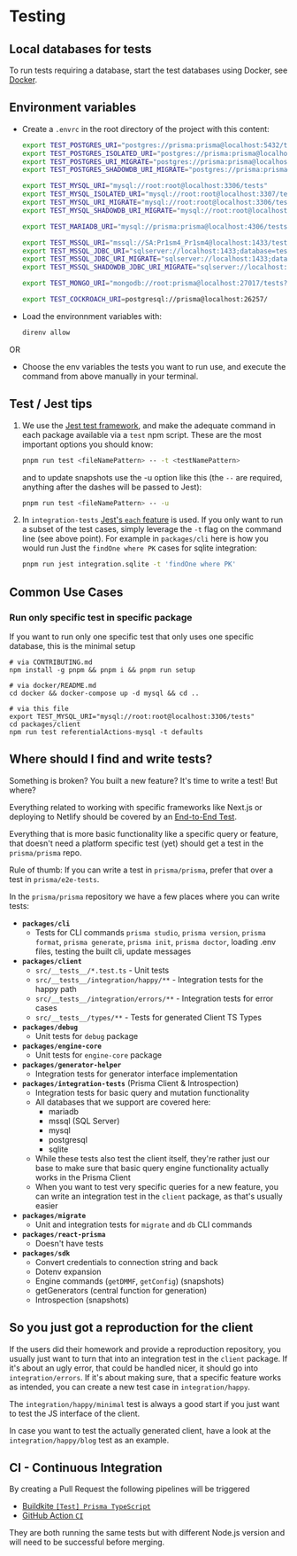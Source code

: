 # Testing

## Local databases for tests

To run tests requiring a database, start the test databases using Docker, see [Docker](./docker/README.md).

## Environment variables

- Create a `.envrc` in the root directory of the project with this content:

  ```sh
  export TEST_POSTGRES_URI="postgres://prisma:prisma@localhost:5432/tests"
  export TEST_POSTGRES_ISOLATED_URI="postgres://prisma:prisma@localhost:5435/tests"
  export TEST_POSTGRES_URI_MIGRATE="postgres://prisma:prisma@localhost:5432/tests-migrate"
  export TEST_POSTGRES_SHADOWDB_URI_MIGRATE="postgres://prisma:prisma@localhost:5432/tests-migrate-shadowdb"

  export TEST_MYSQL_URI="mysql://root:root@localhost:3306/tests"
  export TEST_MYSQL_ISOLATED_URI="mysql://root:root@localhost:3307/tests"
  export TEST_MYSQL_URI_MIGRATE="mysql://root:root@localhost:3306/tests-migrate"
  export TEST_MYSQL_SHADOWDB_URI_MIGRATE="mysql://root:root@localhost:3306/tests-migrate-shadowdb"

  export TEST_MARIADB_URI="mysql://prisma:prisma@localhost:4306/tests"

  export TEST_MSSQL_URI="mssql://SA:Pr1sm4_Pr1sm4@localhost:1433/tests" # for `mssql` lib used in some tests
  export TEST_MSSQL_JDBC_URI="sqlserver://localhost:1433;database=tests;user=SA;password=Pr1sm4_Pr1sm4;trustServerCertificate=true;"
  export TEST_MSSQL_JDBC_URI_MIGRATE="sqlserver://localhost:1433;database=tests-migrate;user=SA;password=Pr1sm4_Pr1sm4;trustServerCertificate=true;"
  export TEST_MSSQL_SHADOWDB_JDBC_URI_MIGRATE="sqlserver://localhost:1433;database=tests-migrate-shadowdb;user=SA;password=Pr1sm4_Pr1sm4;trustServerCertificate=true;"

  export TEST_MONGO_URI="mongodb://root:prisma@localhost:27017/tests?authSource=admin"

  export TEST_COCKROACH_URI=postgresql://prisma@localhost:26257/
  ```

- Load the environnment variables with:

  ```sh
  direnv allow
  ```

OR 

- Choose the env variables the tests you want to run use, and execute the command from above manually in your terminal.

## Test / Jest tips

1. We use the [Jest test framework](https://jestjs.io/), and make the adequate command in each package available via a `test` npm script. These are the most important options you should know:

   ```sh
   pnpm run test <fileNamePattern> -- -t <testNamePattern>
   ```

   and to update snapshots use the -u option like this (the `--` are required, anything after the dashes will be passed to Jest):

   ```sh
   pnpm run test <fileNamePattern> -- -u
   ```

1. In `integration-tests` [Jest's `each` feature](https://jestjs.io/docs/en/api#testeachtablename-fn-timeout) is used. If you only want to run a subset of the test cases, simply leverage the `-t` flag on the command line (see above point). For example in `packages/cli` here is how you would run Just the `findOne where PK` cases for sqlite integration:

   ```sh
   pnpm run jest integration.sqlite -t 'findOne where PK'
   ```

## Common Use Cases

### Run only specific test in specific package

If you want to run only one specific test that only uses one specific database, this is the minimal setup 

```
# via CONTRIBUTING.md
npm install -g pnpm && pnpm i && pnpm run setup

# via docker/README.md
cd docker && docker-compose up -d mysql && cd ..

# via this file
export TEST_MYSQL_URI="mysql://root:root@localhost:3306/tests"
cd packages/client
npm run test referentialActions-mysql -t defaults
```

## Where should I find and write tests?

Something is broken? You built a new feature? It's time to write a test! But where?

Everything related to working with specific frameworks like Next.js or deploying to Netlify should be covered by an [End-to-End Test](https://github.com/prisma/e2e-tests).

Everything that is more basic functionality like a specific query or feature, that doesn't need a platform specific test (yet) should get a test in the `prisma/prisma` repo.

Rule of thumb: If you can write a test in `prisma/prisma`, prefer that over a test in `prisma/e2e-tests`.

In the `prisma/prisma` repository we have a few places where you can write tests:

- **`packages/cli`**
  - Tests for CLI commands `prisma studio`, `prisma version`, `prisma format`, `prisma generate`, `prisma init`, `prisma doctor`, loading .env files, testing the built cli, update messages
- **`packages/client`**
  - `src/__tests__/*.test.ts` - Unit tests
  - `src/__tests__/integration/happy/**` - Integration tests for the happy path
  - `src/__tests__/integration/errors/**` - Integration tests for error cases
  - `src/__tests__/types/**` - Tests for generated Client TS Types
- **`packages/debug`**
  - Unit tests for `debug` package
- **`packages/engine-core`**
  - Unit tests for `engine-core` package
- **`packages/generator-helper`**
  - Integration tests for generator interface implementation
- **`packages/integration-tests`** (Prisma Client & Introspection)
  - Integration tests for basic query and mutation functionality
  - All databases that we support are covered here:
    - mariadb
    - mssql (SQL Server)
    - mysql
    - postgresql
    - sqlite
  - While these tests also test the client itself, they're rather just our base to make sure that basic query engine functionality actually works in the Prisma Client
  - When you want to test very specific queries for a new feature, you can write an integration test in the `client` package, as that's usually easier
- **`packages/migrate`**
  - Unit and integration tests for `migrate` and `db` CLI commands
- **`packages/react-prisma`**
  - Doesn't have tests
- **`packages/sdk`**
  - Convert credentials to connection string and back
  - Dotenv expansion
  - Engine commands (`getDMMF`, `getConfig`) (snapshots)
  - getGenerators (central function for generation)
  - Introspection (snapshots)

## So you just got a reproduction for the client

If the users did their homework and provide a reproduction repository, you usually just want to turn that into an integration test in the `client` package.
If it's about an ugly error, that could be handled nicer, it should go into `integration/errors`.
If it's about making sure, that a specific feature works as intended, you can create a new test case in `integration/happy`.

The `integration/happy/minimal` test is always a good start if you just want to test the JS interface of the client.

In case you want to test the actually generated client, have a look at the `integration/happy/blog` test as an example.

## CI - Continuous Integration

By creating a Pull Request the following pipelines will be triggered

- [Buildkite `[Test] Prisma TypeScript`](https://buildkite.com/prisma/test-prisma-typescript)
- [GitHub Action `CI`](https://github.com/prisma/prisma/blob/main/.github/workflows/test.yml)

They are both running the same tests but with different Node.js version and will need to be successful before merging.
